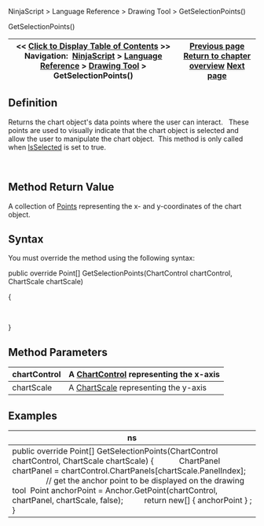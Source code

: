 ﻿


NinjaScript \> Language Reference \> Drawing Tool \> GetSelectionPoints()






















GetSelectionPoints()







| \<\< [Click to Display Table of Contents](getselectionpoints.md) \>\> **Navigation:**     [NinjaScript](ninjascript-1.md) \> [Language Reference](language_reference_wip-1.md) \> [Drawing Tool](drawing_tools-1.md) \> GetSelectionPoints() | [Previous page](getcursor-1.md) [Return to chapter overview](drawing_tools-1.md) [Next page](icon_drawingtool-1.md) |
| --- | --- |











## Definition


Returns the chart object's data points where the user can interact.   These points are used to visually indicate that the chart object is selected and allow the user to manipulate the chart object.  This method is only called when [IsSelected](isselected-1.md) is set to true.


 


## Method Return Value


A collection of [Points](https://msdn.microsoft.com/en-us/library/system.drawing.point%28v=vs.110%29.aspx) representing the x\- and y\-coordinates of the chart object. 


## 


## Syntax
You must override the method using the following syntax:


public override Point\[] GetSelectionPoints(ChartControl chartControl, ChartScale chartScale)  

{  

   

}


## 


## Method Parameters




| chartControl | A [ChartControl](chartcontrol-1.md) representing the x\-axis |
| --- | --- |
| chartScale | A [ChartScale](chartscale-1.md) representing the y\-axis |



## 


## 


## Examples




| ns |
| --- |
| public override Point\[] GetSelectionPoints(ChartControl chartControl, ChartScale chartScale) {            ChartPanel chartPanel \= chartControl.ChartPanels\[chartScale.PanelIndex];                   // get the anchor point to be displayed on the drawing tool  Point anchorPoint \= Anchor.GetPoint(chartControl, chartPanel, chartScale, false);          return new\[] { anchorPoint } ; } |









